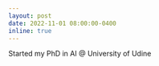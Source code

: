 ```yaml
---
layout: post
date: 2022-11-01 08:00:00-0400
inline: true
---
```


Started my PhD in AI @ University of Udine
